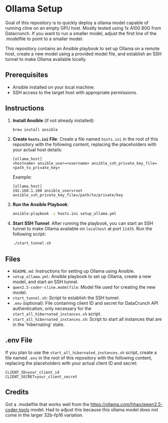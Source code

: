 # Ollama Setup

Goal of this repository is to quickly deploy a ollama model capable of running cline on an empty GPU host. Mostly tested using 1x A100 80G from Datacrunch.
If you want to run a smaller model, adjust the first line of the .modelfile to point to a smaller model.

This repository contains an Ansible playbook to set up Ollama on a remote host, create a new model using a provided model file, and establish an SSH tunnel to make Ollama available locally.

## Prerequisites
- Ansible installed on your local machine.
- SSH access to the target host with appropriate permissions.

## Instructions

1. **Install Ansible** (if not already installed):
   ```sh
   brew install ansible
   ```

2. **Create `hosts.ini` File**:
   Create a file named `hosts.ini` in the root of this repository with the following content, replacing the placeholders with your actual host details:
   ```
   [ollama_host]
   <hostname> ansible_user=<username> ansible_ssh_private_key_file=<path_to_private_key>
   ```

   Example:
   ```
   [ollama_host]
   192.168.1.100 ansible_user=root ansible_ssh_private_key_file=/path/to/private/key
   ```

3. **Run the Ansible Playbook**:
   ```sh
   ansible-playbook -i hosts.ini setup_ollama.yml
   ```

4. **Start SSH Tunnel**:
   After running the playbook, you can start an SSH tunnel to make Ollama available on `localhost` at port `11435`. Run the following script:
   ```sh
   ./start_tunnel.sh
   ```

## Files

- `README.md`: Instructions for setting up Ollama using Ansible.
- `setup_ollama.yml`: Ansible playbook to set up Ollama, create a new model, and start an SSH tunnel.
- `qwen2.5-coder-cline.modelfile`: Model file used for creating the new model.
- `start_tunnel.sh`: Script to establish the SSH tunnel.
- `.env` (optional): File containing client ID and secret for DataCrunch API authentication, only necessary for the `start_all_hibernated_instances.sh` script.
- `start_all_hibernated_instances.sh`: Script to start all instances that are in the 'hibernating' state.

## .env File

If you plan to use the `start_all_hibernated_instances.sh` script, create a file named `.env` in the root of this repository with the following content, replacing the placeholders with your actual client ID and secret:
```
CLIENT_ID=your_client_id
CLIENT_SECRET=your_client_secret
```

## Credits

Got a .modelfile that works well from the https://ollama.com/hhao/qwen2.5-coder-tools model.
Had to adjust this because this ollama model does not come in the larger 32b-fp16 variation.
